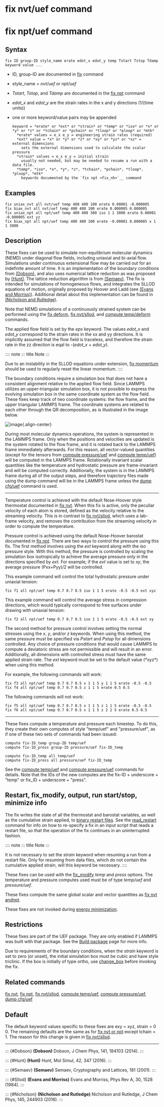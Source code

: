 # fix nvt/uef command

# fix npt/uef command

## Syntax

    fix ID group-ID style_name erate edot_x edot_y temp Tstart Tstop Tdamp keyword value ...

-   ID, group-ID are documented in [fix](fix) command

-   style_name = *nvt/uef* or *npt/uef*

-   *Tstart*, *Tstop*, and *Tdamp* are documented in the [fix
    npt](fix_nh) command

-   *edot_x* and *edot_y* are the strain rates in the x and y directions
    (1/(time units))

-   one or more keyword/value pairs may be appended

        keyword = *erate* or *ext* or *strain* or *temp* or *iso* or *x* or *y* or *z* or *tchain* or *pchain* or *tloop* or *ploop* or *mtk*
          *erate* values = e_x e_y = engineering strain rates (required)
          *ext* value = *x* or *y* or *z* or *xy* or *yz* or *xz* = external dimensions
            sets the external dimensions used to calculate the scalar pressure
          *strain* values = e_x e_y = initial strain
            usually not needed, but may be needed to resume a run with a data file.
          *temp*, *iso*, *x*, *y*, *z*, *tchain*, *pchain*, *tloop*, *ploop*, *mtk*
            keywords documented by the `fix npt <fix_nh>`__ command

## Examples

``` LAMMPS
fix uniax_nvt all nvt/uef temp 400 400 100 erate 0.00001 -0.000005
fix biax_nvt all nvt/uef temp 400 400 100 erate 0.000005 0.000005
fix uniax_npt all npt/uef temp 400 400 300 iso 1 1 3000 erate 0.00001 -0.000005 ext yz
fix biax_npt all npt/uef temp 400 400 100 erate -0.00001 0.000005 x 1 1 3000
```

## Description

These fixes can be used to simulate non-equilibrium molecular dynamics
(NEMD) under diagonal flow fields, including uniaxial and bi-axial flow.
Simulations under continuous extensional flow may be carried out for an
indefinite amount of time. It is an implementation of the boundary
conditions from [(Dobson)](Dobson), and also uses numerical lattice
reduction as was proposed by [(Hunt)](Hunt). The lattice reduction
algorithm is from [(Semaev)](Semaev). The fix is intended for
simulations of homogeneous flows, and integrates the SLLOD equations of
motion, originally proposed by Hoover and Ladd (see [(Evans and
Morriss)](Sllod)). Additional detail about this implementation can be
found in [(Nicholson and Rutledge)](Nicholson).

Note that NEMD simulations of a continuously strained system can be
performed using the [fix deform](fix_deform), [fix
nvt/sllod](fix_nvt_sllod), and [compute
temp/deform](compute_temp_deform) commands.

The applied flow field is set by the *eps* keyword. The values *edot_x*
and *edot_y* correspond to the strain rates in the xx and yy directions.
It is implicitly assumed that the flow field is traceless, and therefore
the strain rate in the zz direction is eqal to -(*edot_x* + *edot_y*).

:::: note
::: title
Note
:::

Due to an instability in the SLLOD equations under extension, [fix
momentum](fix_momentum) should be used to regularly reset the linear
momentum.
::::

The boundary conditions require a simulation box that does not have a
consistent alignment relative to the applied flow field. Since LAMMPS
utilizes an upper-triangular simulation box, it is not possible to
express the evolving simulation box in the same coordinate system as the
flow field. These fixes keep track of two coordinate systems: the flow
frame, and the upper triangular LAMMPS frame. The coordinate systems are
related to each other through the QR decomposition, as is illustrated in
the image below.

![image](JPG/uef_frames.jpg){.align-center}

During most molecular dynamics operations, the system is represented in
the LAMMPS frame. Only when the positions and velocities are updated is
the system rotated to the flow frame, and it is rotated back to the
LAMMPS frame immediately afterwards. For this reason, all vector-valued
quantities (except for the tensors from [compute
pressure/uef](compute_pressure_uef) and [compute
temp/uef](compute_temp_uef)) will be computed in the LAMMPS frame.
Rotationally invariant scalar quantities like the temperature and
hydrostatic pressure are frame-invariant and will be computed correctly.
Additionally, the system is in the LAMMPS frame during all of the output
steps, and therefore trajectory files made using the dump command will
be in the LAMMPS frame unless the [dump cfg/uef](dump_cfg_uef) command
is used.

------------------------------------------------------------------------

Temperature control is achieved with the default Nose-Hoover style
thermostat documented in [fix nvt](fix_nh). When this fix is active,
only the peculiar velocity of each atom is stored, defined as the
velocity relative to the streaming velocity. This is in contrast to [fix
nvt/sllod](fix_nvt_sllod), which uses a lab-frame velocity, and removes
the contribution from the streaming velocity in order to compute the
temperature.

Pressure control is achieved using the default Nose-Hoover barostat
documented in [fix npt](fix_nh). There are two ways to control the
pressure using this fix. The first method involves using the *ext*
keyword along with the *iso* pressure style. With this method, the
pressure is controlled by scaling the simulation box isotropically to
achieve the average pressure only in the directions specified by *ext*.
For example, if the *ext* value is set to *xy*, the average pressure
(Pxx+Pyy)/2 will be controlled.

This example command will control the total hydrostatic pressure under
uniaxial tension:

``` LAMMPS
fix f1 all npt/uef temp 0.7 0.7 0.5 iso 1 1 5 erate -0.5 -0.5 ext xyz
```

This example command will control the average stress in compression
directions, which would typically correspond to free surfaces under
drawing with uniaxial tension:

``` LAMMPS
fix f2 all npt/uef temp 0.7 0.7 0.5 iso 1 1 5 erate -0.5 -0.5 ext xy
```

The second method for pressure control involves setting the normal
stresses using the *x*, *y*, and/or *z* keywords. When using this
method, the same pressure must be specified via *Pstart* and *Pstop* for
all dimensions controlled. Any choice of pressure conditions that would
cause LAMMPS to compute a deviatoric stress are not permissible and will
result in an error. Additionally, all dimensions with controlled stress
must have the same applied strain rate. The *ext* keyword must be set to
the default value (\*xyz\*) when using this method.

For example, the following commands will work:

``` LAMMPS
fix f3 all npt/uef temp 0.7 0.7 0.5 x 1 1 5 y 1 1 5 erate -0.5 -0.5
fix f4 all npt/uef temp 0.7 0.7 0.5 z 1 1 5 erate 0.5 0.5
```

The following commands will not work:

``` LAMMPS
fix f5 all npt/uef temp 0.7 0.7 0.5 x 1 1 5 z 1 1 5 erate -0.5 -0.5
fix f6 all npt/uef temp 0.7 0.7 0.5 x 1 1 5 z 2 2 5 erate 0.5 0.5
```

------------------------------------------------------------------------

These fixes compute a temperature and pressure each timestep. To do
this, they create their own computes of style \"temp/uef\" and
\"pressure/uef\", as if one of these two sets of commands had been
issued:

``` LAMMPS
compute fix-ID_temp group-ID temp/uef
compute fix-ID_press group-ID pressure/uef fix-ID_temp

compute fix-ID_temp all temp/uef
compute fix-ID_press all pressure/uef fix-ID_temp
```

See the [compute temp/uef](compute_temp_uef) and [compute
pressure/uef](compute_pressure_uef) commands for details. Note that the
IDs of the new computes are the fix-ID + underscore + \"temp\" or
fix_ID + underscore + \"press\".

## Restart, fix_modify, output, run start/stop, minimize info

The fix writes the state of all the thermostat and barostat variables,
as well as the cumulative strain applied, to [binary restart
files](restart). See the [read_restart](read_restart) command for info
on how to re-specify a fix in an input script that reads a restart file,
so that the operation of the fix continues in an uninterrupted fashion.

:::: note
::: title
Note
:::

It is not necessary to set the *strain* keyword when resuming a run from
a restart file. Only for resuming from data files, which do not contain
the cumulative applied strain, will this keyword be necessary.
::::

These fixes can be used with the [fix_modify](fix_modify) *temp* and
*press* options. The temperature and pressure computes used must be of
type *temp/uef* and *pressure/uef*.

These fixes compute the same global scalar and vector quantities as [fix
nvt andnpt](fix_nh).

These fixes are not invoked during [energy minimization](minimize).

## Restrictions

These fixes are part of the UEF package. They are only enabled if LAMMPS
was built with that package. See the [Build package](Build_package) page
for more info.

Due to requirements of the boundary conditions, when the *strain*
keyword is set to zero (or unset), the initial simulation box must be
cubic and have style triclinic. If the box is initially of type ortho,
use [change_box](change_box) before invoking the fix.

## Related commands

[fix nvt](fix_nh), [fix npt](fix_nh), [fix nvt/sllod](fix_nvt_sllod),
[compute temp/uef](compute_temp_uef), [compute
pressure/uef](compute_pressure_uef), [dump cfg/uef](dump_cfg_uef)

## Default

The default keyword values specific to these fixes are exy = xyz, strain
= 0 0. The remaining defaults are the same as for [fix nvt or
npt](fix_nh) except tchain = 1. The reason for this change is given in
[fix nvt/sllod](fix_nvt_sllod).

------------------------------------------------------------------------

::: {#Dobson}
**(Dobson)** Dobson, J Chem Phys, 141, 184103 (2014).
:::

::: {#Hunt}
**(Hunt)** Hunt, Mol Simul, 42, 347 (2016).
:::

::: {#Semaev}
**(Semaev)** Semaev, Cryptography and Lattices, 181 (2001).
:::

::: {#Sllod}
**(Evans and Morriss)** Evans and Morriss, Phys Rev A, 30, 1528 (1984).
:::

::: {#Nicholson}
**(Nicholson and Rutledge)** Nicholson and Rutledge, J Chem Phys, 145,
244903 (2016).
:::
